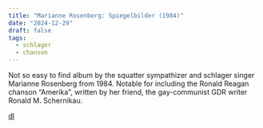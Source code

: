 ```yaml
---
title: "Marianne Rosenberg: Spiegelbilder (1984)"
date: "2024-12-29"
draft: false
tags:
  - schlager
  - chanson
---
```


Not so easy to find album by the squatter sympathizer and schlager singer Marianne Rosenberg from 1984. Notable for including the Ronald Reagan chanson “Amerika”, written by her friend, the gay-communist GDR writer Ronald M. Schernikau.

[dl](https://mega.nz/file/FAxT3RBD#rNApAaeTUrobZr1q1YKTG05nd1OJXbdIDwSBhKH5xqc)
